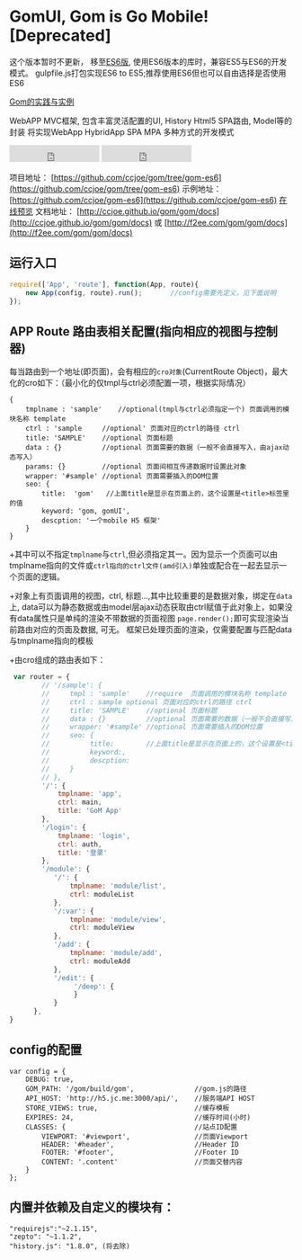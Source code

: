 # GomUI, Gom is Go Mobile! [Deprecated]

这个版本暂时不更新， 移至[ES6版](https://github.com/ccjoe/gom-es6), 使用ES6版本的库时，兼容ES5与ES6的开发模式。
gulpfile.js打包实现ES6 to ES5;推荐使用ES6但也可以自由选择是否使用ES6

[Gom的实践与实例]()

WebAPP MVC框架, 包含丰富灵活配置的UI,  History Html5 SPA路由, Model等的封装
将实现WebApp HybridApp SPA MPA 多种方式的开发模式

<iframe src="https://ghbtns.com/github-btn.html?user=ccjoe&repo=gom&type=watch&count=true" frameborder="0" scrolling="0" width="160px" height="30px"></iframe>
<iframe src="https://ghbtns.com/github-btn.html?user=ccjoe&repo=gom&type=fork&count=true" frameborder="0" scrolling="0" width="160px" height="30px"></iframe>

项目地址： [https://github.com/ccjoe/gom/tree/gom-es6](https://github.com/ccjoe/gom/tree/gom-es6)
示例地址： [https://github.com/ccjoe/gom-es6](https://github.com/ccjoe/gom-es6) [在线预览](https://github.com/ccjoe/gom-es6)
文档地址： [http://ccjoe.github.io/gom/gom/docs](http://ccjoe.github.io/gom/gom/docs) 或 [http://f2ee.com/gom/gom/docs](http://f2ee.com/gom/gom/docs)


## 运行入口
```javascript
require(['App', 'route'], function(App, route){
    new App(config, route).run();       //config需要先定义，见下面说明
});
```

## APP Route 路由表相关配置(指向相应的视图与控制器)

每当路由到一个地址(即页面)，会有相应的`cro对象`(CurrentRoute Object)，最大化的cro如下：（最小化的仅tmpl与ctrl必须配置一项，根据实际情况）
```
{
    tmplname : 'sample'    //optional(tmpl与ctrl必须指定一个) 页面调用的模块名称 template
    ctrl : 'sample     //optional' 页面对应的ctrl的路径 ctrl
    title: 'SAMPLE'    //optional 页面标题
    data : {}          //optional 页面需要的数据（一般不会直接写入，由ajax动态写入）
    params: {}         //optional 页面间相互传递数据时设置此对象
    wrapper: '#sample' //optional 页面需要插入的DOM位置
    seo: {
        title:  'gom'   //上面title是显示在页面上的，这个设置是<title>标签里的值
        keyword: 'gom, gomUI',
        descption: '一个mobile H5 框架'
    }
}
```
+其中可以不指定`tmplname`与`ctrl`,但必须指定其一。因为显示一个页面可以由tmplname指向的文件或`ctrl指向的ctrl文件(amd引入)`单独或配合在一起去显示一个页面的逻辑。

+对象上有页面调用的视图，ctrl, 标题...,其中比较重要的是数据对象，绑定在`data`上, data可以为静态数据或由model层ajax动态获取由ctrl赋值于此对象上，如果没有data属性只是单纯的渲染不带数据的页面视图
`page.render();`即可实现渲染当前路由对应的页面及数据, 可无。 框架已处理页面的渲染，仅需要配置与匹配data与tmplname指向的模板

+由cro组成的路由表如下：
```javascript
 var router = {
        // '/sample': {
        //     tmpl : 'sample'    //require  页面调用的模块名称 template
        //     ctrl : sample optional 页面对应的ctrl的路径 ctrl
        //     title: 'SAMPLE'    //optional 页面标题
        //     data : {}          //optional 页面需要的数据（一般不会直接写入，由ajax动态写入）
        //     wrapper: '#sample' //optional 页面需要插入的DOM位置
        //     seo: {
        //          title:        //上面title是显示在页面上的，这个设置是<title>标签里的值
        //          keyword:,
        //          descption:
        //     }
        // },
        '/': {
            tmplname: 'app',
            ctrl: main,
            title: 'GoM App'
        },
        '/login': {
            tmplname: 'login',
            ctrl: auth,
            title: '登录'
        },
        '/module': {
           '/': {
               tmplname: 'module/list',
               ctrl: moduleList
           },
           '/:var': {
               tmplname: 'module/view',
               ctrl: moduleView
           },
           '/add': {
               tmplname: 'module/add',
               ctrl: moduleAdd
           },
           '/edit': {
                '/deep': {
                }
           }
      },
}
```

## config的配置
```
var config = {
    DEBUG: true,
    GOM_PATH: '/gom/build/gom',               //gom.js的路径
    API_HOST: 'http://h5.jc.me:3000/api/',    //服务端API HOST
    STORE_VIEWS: true,                        //缓存模板
    EXPIRES: 24,                              //缓存时间(小时)
    CLASSES: {                                //站点ID配置
        VIEWPORT: '#viewport',                //页面Viewport
        HEADER: '#header',                    //Header ID
        FOOTER: '#footer',                    //Footer ID
        CONTENT: '.content'                   //页面交替内容
    }
};
```

## 内置并依赖及自定义的模块有：  
```
"requirejs":"~2.1.15",
"zepto": "~1.1.2",
"history.js": "1.8.0", (将去除)
```
